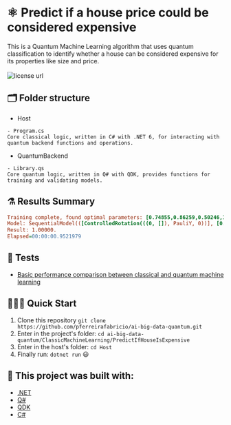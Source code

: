 # ⚛ Predict if a house price could be considered expensive

<p align="left">
This is a Quantum Machine Learning algorithm that uses quantum classification to identify whether a house can be considered expensive for its properties like size and price.
  <br><br>
  <!-- License -->
  <a>
    <img alt="license url" src="https://img.shields.io/badge/License-GPL--3.0-green?style=for-the-badge&labelColor=1C1E26&color=FDDE4A">
  </a>
</p>

## 🗂 Folder structure

- Host
```
- Program.cs 
Core classical logic, written in C# with .NET 6, for interacting with quantum backend functions and operations.
```

- QuantumBackend
```
- Library.qs 
Core quantum logic, written in Q# with QDK, provides functions for training and validating models.
```


## ⚗️ Results Summary

```ini
Training complete, found optimal parameters: [0.74855,0.86259,0.50246,1], -0.33899029094962474 with 7 misses
Model: SequentialModel(([ControlledRotation(((0, []), PauliY, 0))], [0.74855,0.86259,0.50246,1], -0.33899029094962474))
Result: 1.00000.
Elapsed=00:00:00.9521979
```

## 🧪 Tests
- [Basic performance comparison between classical and quantum machine learning](https://github.com/pferreirafabricio/ai-big-data-quantum/releases/tag/v0.0.1)

## 🏃🏽‍♂️ Quick Start
 1. Clone this repository `git clone https://github.com/pferreirafabricio/ai-big-data-quantum.git`
 2. Enter in the project's folder: `cd ai-big-data-quantum/ClassicMachineLearning/PredictIfHouseIsExpensive`
 3. Enter in the host's folder: `cd Host`
 4. Finally run: `dotnet run` 😃

## 🧱 This project was built with: 
- [.NET](https://dotnet.microsoft.com/en-us/)
- [Q#](https://docs.microsoft.com/en-us/azure/quantum/overview-what-is-qsharp-and-qdk)
- [QDK](https://docs.microsoft.com/en-us/azure/quantum/overview-what-is-qsharp-and-qdk)
- [C#](https://docs.microsoft.com/en-us/dotnet/csharp/)
